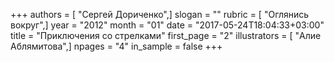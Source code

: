 +++
authors = [ "Сергей Дориченко",]
slogan = ""
rubric = [ "Оглянись вокруг",]
year = "2012"
month = "01"
date = "2017-05-24T18:04:33+03:00"
title = "Приключения со стрелками"
first_page = "2"
illustrators = [ "Алие Аблямитова",]
npages = "4"
in_sample = false
+++
